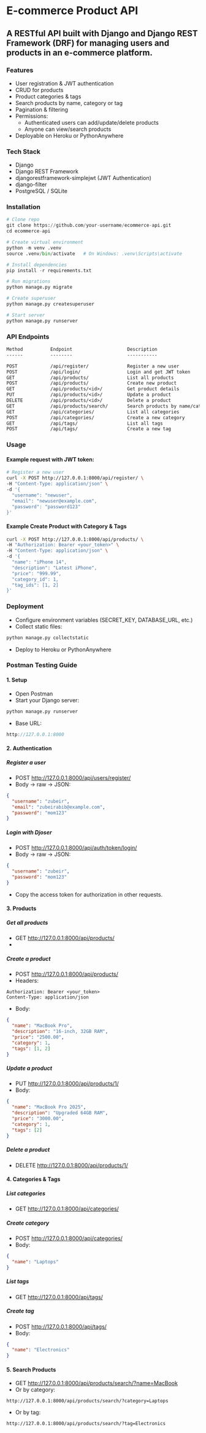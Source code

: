 
# E-commerce Product API

## A RESTful API built with Django and Django REST Framework (DRF) for managing users and products in an e-commerce platform.

### Features

* User registration & JWT authentication
* CRUD for products
* Product categories & tags
* Search products by name, category or tag
* Pagination & filtering
* Permissions:
  * Authenticated users can add/update/delete products
  * Anyone can view/search products
* Deployable on Heroku or PythonAnywhere

### Tech Stack

* Django
* Django REST Framework
* djangorestframework-simplejwt (JWT Authentication)
* django-filter
* PostgreSQL / SQLite

### Installation

```python
# Clone repo
git clone https://github.com/your-username/ecommerce-api.git
cd ecommerce-api

# Create virtual environment
python -m venv .venv
source .venv/bin/activate   # On Windows: .venv\Scripts\activate

# Install dependencies
pip install -r requirements.txt

# Run migrations
python manage.py migrate

# Create superuser
python manage.py createsuperuser

# Start server
python manage.py runserver
```

### API Endpoints

```graphql
Method	        Endpoint	                Description
------          --------                    -----------

POST	        /api/register/	            Register a new user
POST	        /api/login/	                Login and get JWT token
GET	            /api/products/	            List all products
POST	        /api/products/	            Create new product
GET	            /api/products/<id>/	        Get product details
PUT	            /api/products/<id>/	        Update a product
DELETE	        /api/products/<id>/	        Delete a product
GET	            /api/products/search/	    Search products by name/category/tag
GET	            /api/categories/	        List all categories
POST	        /api/categories/	        Create a new category
GET	            /api/tags/	                List all tags
POST	        /api/tags/	                Create a new tag 
```

### Usage

#### Example request with JWT token:
```bash
# Register a new user
curl -X POST http://127.0.0.1:8000/api/register/ \
-H "Content-Type: application/json" \
-d '{
  "username": "newuser",
  "email": "newuser@example.com",
  "password": "password123"
}'
```
#### Example Create Product with Category & Tags
```bash
curl -X POST http://127.0.0.1:8000/api/products/ \
-H "Authorization: Bearer <your_token>" \
-H "Content-Type: application/json" \
-d '{
  "name": "iPhone 14",
  "description": "Latest iPhone",
  "price": "999.99",
  "category_id": 1,
  "tag_ids": [1, 2]
}'
```

### Deployment

* Configure environment variables (SECRET_KEY, DATABASE_URL, etc.)
* Collect static files:
```bash
python manage.py collectstatic
```
* Deploy to Heroku or PythonAnywhere

### Postman Testing Guide

#### 1. Setup

* Open Postman
* Start your Django server:
```bash
python manage.py runserver
```
* Base URL:
```cpp
http://127.0.0.1:8000
```

#### 2. Authentication

##### Register a user
* POST http://127.0.0.1:8000/api/users/register/
* Body → raw → JSON:
```json
{
  "username": "zubeir",
  "email": "zubeirabib@example.com",
  "password": "mom123"
}
```
##### Login with Djoser
* POST http://127.0.0.1:8000/api/auth/token/login/
* Body → raw → JSON:
```json
{
  "username": "zubeir",
  "password": "mom123"
}
```
* Copy the access token for authorization in other requests.

#### 3. Products

##### Get all products
* GET http://127.0.0.1:8000/api/products/
* 
##### Create a product
* POST http://127.0.0.1:8000/api/products/
* Headers:
```pgsql
Authorization: Bearer <your_token>
Content-Type: application/json
```
* Body:
```json
{
  "name": "MacBook Pro",
  "description": "16-inch, 32GB RAM",
  "price": "2500.00",
  "category": 1,
  "tags": [1, 2]
}
```

##### Update a product
* PUT http://127.0.0.1:8000/api/products/1/
* Body:
```json
{
  "name": "MacBook Pro 2025",
  "description": "Upgraded 64GB RAM",
  "price": "3000.00",
  "category": 1,
  "tags": [2]
}
```

##### Delete a product
* DELETE http://127.0.0.1:8000/api/products/1/

#### 4. Categories & Tags

##### List categories
* GET http://127.0.0.1:8000/api/categories/

##### Create category
* POST http://127.0.0.1:8000/api/categories/
* Body:
```json
{
  "name": "Laptops"
}
```

##### List tags
* GET http://127.0.0.1:8000/api/tags/

##### Create tag
* POST http://127.0.0.1:8000/api/tags/
* Body:
```json
{
  "name": "Electronics"
}
```

#### 5. Search Products

* GET http://127.0.0.1:8000/api/products/search/?name=MacBook
* Or by category:
```arduino
http://127.0.0.1:8000/api/products/search/?category=Laptops
```
* Or by tag:
```arduino
http://127.0.0.1:8000/api/products/search/?tag=Electronics
```